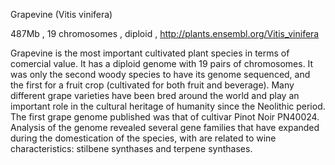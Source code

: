 
Grapevine (Vitis vinifera)

487Mb , 19 chromosomes , diploid , http://plants.ensembl.org/Vitis_vinifera

Grapevine is the most important cultivated plant species in terms of comercial value. It has a diploid genome with 19 pairs of chromosomes. It was only the second woody species to have its genome sequenced, and the first for a fruit crop (cultivated for both fruit and beverage). Many different grape varieties have been bred around the world and play an important role in the cultural heritage of humanity since the Neolithic period. The first grape genome published was that of cultivar Pinot Noir PN40024. Analysis of the genome revealed several gene families that have expanded during the domestication of the species, with are related to wine characteristics: stilbene synthases and terpene synthases.
